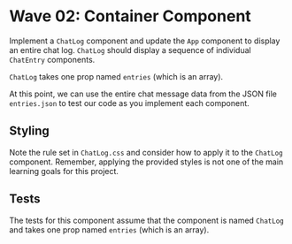 # Wave 02: Container Component

Implement a `ChatLog` component and update the `App` component to display an entire chat log. `ChatLog` should display a sequence of individual `ChatEntry` components.

`ChatLog` takes one prop named `entries` (which is an array).

At this point, we can use the entire chat message data from the JSON file `entries.json` to test our code as you implement each component.

## Styling

Note the rule set in `ChatLog.css` and consider how to apply it to the `ChatLog` component. Remember, applying the provided styles is not one of the main learning goals for this project.

## Tests

The tests for this component assume that the component is named `ChatLog` and takes one prop named `entries` (which is an array).